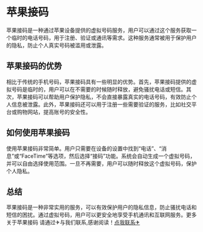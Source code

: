 # 苹果接码

苹果接码是一种通过苹果设备提供的虚拟号码服务，用户可以通过这个服务获取一个临时的电话号码，用于注册、验证或通讯等需求。这种服务通常被用于保护用户的隐私，防止个人真实号码被滥用或泄露。

## 苹果接码的优势

相比于传统的手机号码，苹果接码具有一些明显的优势。首先，苹果接码提供的虚拟号码是临时的，用户可以在不需要的时候随时释放，避免骚扰电话或短信。其次，苹果接码可以帮助用户保护隐私，不会直接暴露真实的电话号码，有效防止个人信息被泄露。此外，苹果接码还可以用于注册一些需要验证的服务，比如社交平台或购物网站，提高账号的安全性。

## 如何使用苹果接码

使用苹果接码非常简单。用户只需要在设备的设置中找到“电话”、“消息”或“FaceTime”等选项，然后选择“接码”功能。系统会自动生成一个虚拟号码，并可以自由选择使用范围。一旦不再需要，用户可以随时释放这个虚拟号码，保护个人隐私。

## 总结

苹果接码是一种非常实用的服务，可以有效保护用户的隐私信息，防止骚扰电话和短信的困扰。通过虚拟号码，用户可以更安全地享受手机通讯和互联网服务。更多关于苹果接码 请通过✈与我们联系,感谢阅读！[点我联系✈](https://my.k02.cc)